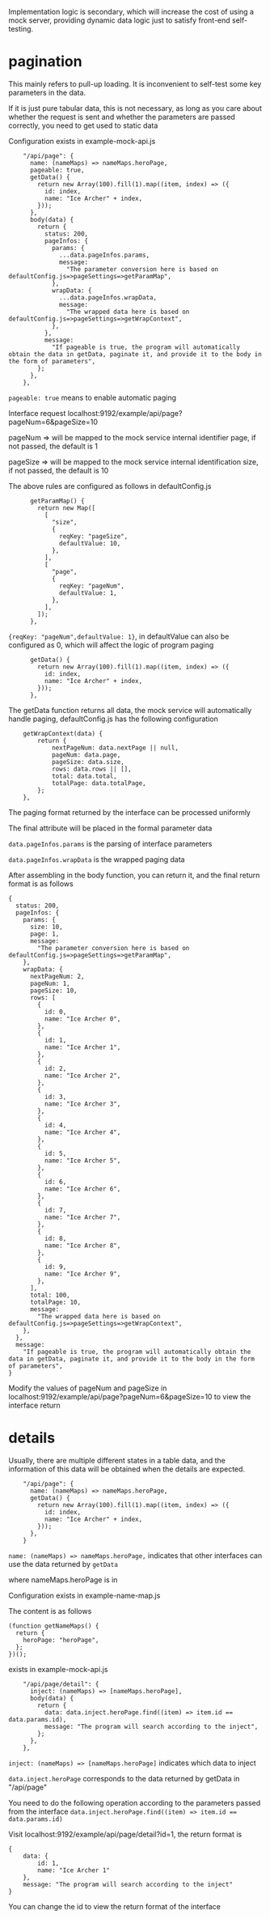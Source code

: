 Implementation logic is secondary, which will increase the cost of using a mock server, providing dynamic data logic just to satisfy front-end self-testing.

# pagination

This mainly refers to pull-up loading. It is inconvenient to self-test some key parameters in the data.

If it is just pure tabular data, this is not necessary, as long as you care about whether the request is sent and whether the parameters are passed correctly, you need to get used to static data

Configuration exists in example-mock-api.js

````
    "/api/page": {
      name: (nameMaps) => nameMaps.heroPage,
      pageable: true,
      getData() {
        return new Array(100).fill(1).map((item, index) => ({
          id: index,
          name: "Ice Archer" + index,
        }));
      },
      body(data) {
        return {
          status: 200,
          pageInfos: {
            params: {
              ...data.pageInfos.params,
              message:
                "The parameter conversion here is based on defaultConfig.js=>pageSettings=>getParamMap",
            },
            wrapData: {
              ...data.pageInfos.wrapData,
              message:
                "The wrapped data here is based on defaultConfig.js=>pageSettings=>getWrapContext",
            },
          },
          message:
            "If pageable is true, the program will automatically obtain the data in getData, paginate it, and provide it to the body in the form of parameters",
        };
      },
    },
````

`pageable: true` means to enable automatic paging

Interface request localhost:9192/example/api/page?pageNum=6&pageSize=10

pageNum => will be mapped to the mock service internal identifier page, if not passed, the default is 1

pageSize => will be mapped to the mock service internal identification size, if not passed, the default is 10

The above rules are configured as follows in defaultConfig.js

````
      getParamMap() {
        return new Map([
          [
            "size",
            {
              reqKey: "pageSize",
              defaultValue: 10,
            },
          ],
          [
            "page",
            {
              reqKey: "pageNum",
              defaultValue: 1,
            },
          ],
        ]);
      },
````

`{reqKey: "pageNum",defaultValue: 1}`, in defaultValue can also be configured as 0, which will affect the logic of program paging

````
      getData() {
        return new Array(100).fill(1).map((item, index) => ({
          id: index,
          name: "Ice Archer" + index,
        }));
      },
````

The getData function returns all data, the mock service will automatically handle paging, defaultConfig.js has the following configuration

````
    getWrapContext(data) {
        return {
            nextPageNum: data.nextPage || null,
            pageNum: data.page,
            pageSize: data.size,
            rows: data.rows || [],
            total: data.total,
            totalPage: data.totalPage,
        };
    },
````

The paging format returned by the interface can be processed uniformly

The final attribute will be placed in the formal parameter data

`data.pageInfos.params` is the parsing of interface parameters

`data.pageInfos.wrapData` is the wrapped paging data

After assembling in the body function, you can return it, and the final return format is as follows

````
{
  status: 200,
  pageInfos: {
    params: {
      size: 10,
      page: 1,
      message:
        "The parameter conversion here is based on defaultConfig.js=>pageSettings=>getParamMap",
    },
    wrapData: {
      nextPageNum: 2,
      pageNum: 1,
      pageSize: 10,
      rows: [
        {
          id: 0,
          name: "Ice Archer 0",
        },
        {
          id: 1,
          name: "Ice Archer 1",
        },
        {
          id: 2,
          name: "Ice Archer 2",
        },
        {
          id: 3,
          name: "Ice Archer 3",
        },
        {
          id: 4,
          name: "Ice Archer 4",
        },
        {
          id: 5,
          name: "Ice Archer 5",
        },
        {
          id: 6,
          name: "Ice Archer 6",
        },
        {
          id: 7,
          name: "Ice Archer 7",
        },
        {
          id: 8,
          name: "Ice Archer 8",
        },
        {
          id: 9,
          name: "Ice Archer 9",
        },
      ],
      total: 100,
      totalPage: 10,
      message:
        "The wrapped data here is based on defaultConfig.js=>pageSettings=>getWrapContext",
    },
  },
  message:
    "If pageable is true, the program will automatically obtain the data in getData, paginate it, and provide it to the body in the form of parameters",
}
````

Modify the values ​​of pageNum and pageSize in localhost:9192/example/api/page?pageNum=6&pageSize=10 to view the interface return

# details

Usually, there are multiple different states in a table data, and the information of this data will be obtained when the details are expected.

````
    "/api/page": {
      name: (nameMaps) => nameMaps.heroPage,
      getData() {
        return new Array(100).fill(1).map((item, index) => ({
          id: index,
          name: "Ice Archer" + index,
        }));
      },
    }
````

`name: (nameMaps) => nameMaps.heroPage,` indicates that other interfaces can use the data returned by `getData`

where nameMaps.heroPage is in

Configuration exists in example-name-map.js

The content is as follows

````
(function getNameMaps() {
  return {
    heroPage: "heroPage",
  };
})();
````

exists in example-mock-api.js

````
    "/api/page/detail": {
      inject: (nameMaps) => [nameMaps.heroPage],
      body(data) {
        return {
          data: data.inject.heroPage.find((item) => item.id == data.params.id),
          message: "The program will search according to the inject",
        };
      },
    },
````

`inject: (nameMaps) => [nameMaps.heroPage]` indicates which data to inject

`data.inject.heroPage` corresponds to the data returned by getData in "/api/page"

You need to do the following operation according to the parameters passed from the interface `data.inject.heroPage.find((item) => item.id == data.params.id)`

Visit localhost:9192/example/api/page/detail?id=1, the return format is

````
{
    data: {
        id: 1,
        name: "Ice Archer 1"
    },
    message: "The program will search according to the inject"
}
````

You can change the id to view the return format of the interface